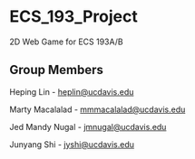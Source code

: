 # ECS_193_Project
2D Web Game for ECS 193A/B

## Group Members
Heping Lin - heplin@ucdavis.edu

Marty Macalalad - mmmacalalad@ucdavis.edu

Jed Mandy Nugal - jmnugal@ucdavis.edu

Junyang Shi - jyshi@ucdavis.edu
